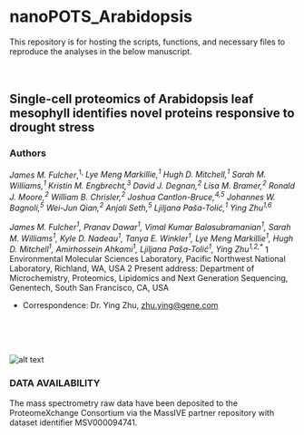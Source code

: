 # nanoPOTS_Arabidopsis
This repository is for hosting the scripts, functions, and necessary files to reproduce the analyses in the below manuscript.
<br>
<br>
<br>

## Single-cell proteomics of Arabidopsis leaf mesophyll identifies novel proteins responsive to drought stress
### Authors
_James M. Fulcher_,<sup>1,*</sup> Lye Meng Markillie,<sup>1</sup> Hugh D. Mitchell,<sup>1</sup> Sarah M. Williams,<sup>1</sup> Kristin M. Engbrecht,<sup>3</sup> David J. Degnan,<sup>2</sup> Lisa M. Bramer,<sup>2</sup> Ronald J. Moore,<sup>2</sup> William B. Chrisler,<sup>2</sup> Joshua Cantlon-Bruce,<sup>4,5</sup> Johannes W. Bagnoli,<sup>5</sup> Wei-Jun Qian,<sup>2</sup> Anjali Seth,<sup>5</sup> Ljiljana Paša-Tolić,<sup>1</sup> Ying Zhu<sup>1,6*</sup> <br>

_James M. Fulcher<sup>1</sup>, Pranav Dawar<sup>1</sup>, Vimal Kumar Balasubramanian<sup>1</sup>, Sarah M. Williams<sup>1</sup>, Kyle D. Nadeau<sup>1</sup>, Tanya E. Winkler<sup>1</sup>, Lye Meng Markillie<sup>1</sup>, Hugh D. Mitchell<sup>1</sup>, Amirhossein Ahkami<sup>1</sup>, Ljiljana Paša-Tolić<sup>1</sup>, Ying Zhu<sup>1,2,*</sup>_
1	Environmental Molecular Sciences Laboratory, Pacific Northwest National Laboratory, Richland, WA, USA
2	Present address: Department of Microchemistry, Proteomics, Lipidomics and Next Generation Sequencing, Genentech, South San Francisco, CA, USA
* Correspondence: Dr. Ying Zhu, zhu.ying@gene.com 
<br>
<br>
<br>

![alt text](https://github.com/Cajun-data/nanoPOTS_Arabidopsis/blob/main/Scheme.png)

### DATA AVAILABILITY
The mass spectrometry raw data have been deposited to the ProteomeXchange Consortium via the MassIVE partner repository with dataset identifier MSV000094741. 

